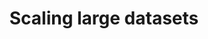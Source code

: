 ---
title: Scaling large datasets
headerTitle: Scaling large datasets
linkTitle: Scaling large datasets
description: Scaling large datasets
headcontent: Horizontal scale-out and scale-in in YugabyteDB
menu:
  preview:
    name: Scaling transactions
    identifier: explore-transactions-scaling-transactions-1-ysql
    parent: explore-scalability
    weight: 200
type: docs
---